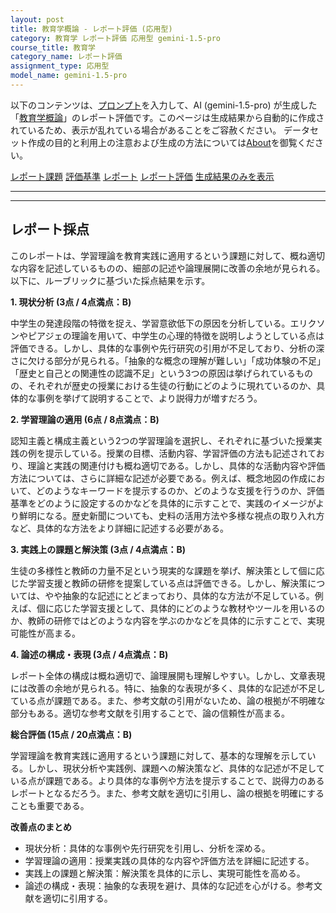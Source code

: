```yaml
---
layout: post
title: 教育学概論 - レポート評価 (応用型)
category: 教育学 レポート評価 応用型 gemini-1.5-pro
course_title: 教育学
category_name: レポート評価
assignment_type: 応用型
model_name: gemini-1.5-pro
---
```


以下のコンテンツは、[プロンプト](http://127.0.0.1:8000/generated/教育学/gemini-1.5-pro/prompt_レポート評価-応用型.md)を入力して、AI (gemini-1.5-pro) が生成した「[教育学概論](/contents/教育学/)」のレポート評価です。このページは生成結果から自動的に作成されているため、表示が乱れている場合があることをご容赦ください。
データセット作成の目的と利用上の注意および生成の方法については[About](/About)を御覧ください。

[レポート課題](../レポート課題-応用型)
[評価基準](../評価基準-応用型)
[レポート](../レポート-応用型)
[レポート評価](../レポート評価-応用型)
[生成結果のみを表示](http://127.0.0.1:8000/generated/教育学/gemini-1.5-pro/レポート評価-応用型.md)
  

***
***
  
## レポート採点

このレポートは、学習理論を教育実践に適用するという課題に対して、概ね適切な内容を記述しているものの、細部の記述や論理展開に改善の余地が見られる。以下に、ルーブリックに基づいた採点結果を示す。

**1. 現状分析 (3点 / 4点満点：B)**

中学生の発達段階の特徴を捉え、学習意欲低下の原因を分析している。エリクソンやピアジェの理論を用いて、中学生の心理的特徴を説明しようとしている点は評価できる。しかし、具体的な事例や先行研究の引用が不足しており、分析の深さに欠ける部分が見られる。「抽象的な概念の理解が難しい」「成功体験の不足」「歴史と自己との関連性の認識不足」という3つの原因は挙げられているものの、それぞれが歴史の授業における生徒の行動にどのように現れているのか、具体的な事例を挙げて説明することで、より説得力が増すだろう。

**2. 学習理論の適用 (6点 / 8点満点：B)**

認知主義と構成主義という2つの学習理論を選択し、それぞれに基づいた授業実践の例を提示している。授業の目標、活動内容、学習評価の方法も記述されており、理論と実践の関連付けも概ね適切である。しかし、具体的な活動内容や評価方法については、さらに詳細な記述が必要である。例えば、概念地図の作成において、どのようなキーワードを提示するのか、どのような支援を行うのか、評価基準をどのように設定するのかなどを具体的に示すことで、実践のイメージがより鮮明になる。歴史新聞についても、史料の活用方法や多様な視点の取り入れ方など、具体的な方法をより詳細に記述する必要がある。

**3. 実践上の課題と解決策 (3点 / 4点満点：B)**

生徒の多様性と教師の力量不足という現実的な課題を挙げ、解決策として個に応じた学習支援と教師の研修を提案している点は評価できる。しかし、解決策については、やや抽象的な記述にとどまっており、具体的な方法が不足している。例えば、個に応じた学習支援として、具体的にどのような教材やツールを用いるのか、教師の研修ではどのような内容を学ぶのかなどを具体的に示すことで、実現可能性が高まる。

**4. 論述の構成・表現 (3点 / 4点満点：B)**

レポート全体の構成は概ね適切で、論理展開も理解しやすい。しかし、文章表現には改善の余地が見られる。特に、抽象的な表現が多く、具体的な記述が不足している点が課題である。また、参考文献の引用がないため、論の根拠が不明確な部分もある。適切な参考文献を引用することで、論の信頼性が高まる。

**総合評価 (15点 / 20点満点：B)**

学習理論を教育実践に適用するという課題に対して、基本的な理解を示している。しかし、現状分析や実践例、課題への解決策など、具体的な記述が不足している点が課題である。より具体的な事例や方法を提示することで、説得力のあるレポートとなるだろう。また、参考文献を適切に引用し、論の根拠を明確にすることも重要である。


**改善点のまとめ**

* 現状分析：具体的な事例や先行研究を引用し、分析を深める。
* 学習理論の適用：授業実践の具体的な内容や評価方法を詳細に記述する。
* 実践上の課題と解決策：解決策を具体的に示し、実現可能性を高める。
* 論述の構成・表現：抽象的な表現を避け、具体的な記述を心がける。参考文献を適切に引用する。

